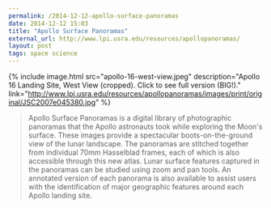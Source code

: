 ```yaml
---
permalink: /2014-12-12-apollo-surface-panoramas
date: 2014-12-12 15:03
title: "Apollo Surface Panoramas"
external_url: http://www.lpi.usra.edu/resources/apollopanoramas/
layout: post
tags: space science
---
```


{% include image.html src="apollo-16-west-view.jpeg" description="Apollo 16 Landing Site, West View (cropped). Click to see full version (BIG!)." link="http://www.lpi.usra.edu/resources/apollopanoramas/images/print/original/JSC2007e045380.jpg" %}

>Apollo Surface Panoramas is a digital library of photographic panoramas that the Apollo astronauts took while exploring the Moon's surface. These images provide a spectacular boots-on-the-ground view of the lunar landscape. The panoramas are stitched together from individual 70mm Hasselblad frames, each of which is also accessible through this new atlas. Lunar surface features captured in the panoramas can be studied using zoom and pan tools. An annotated version of each panorama is also available to assist users with the identification of major geographic features around each Apollo landing site.